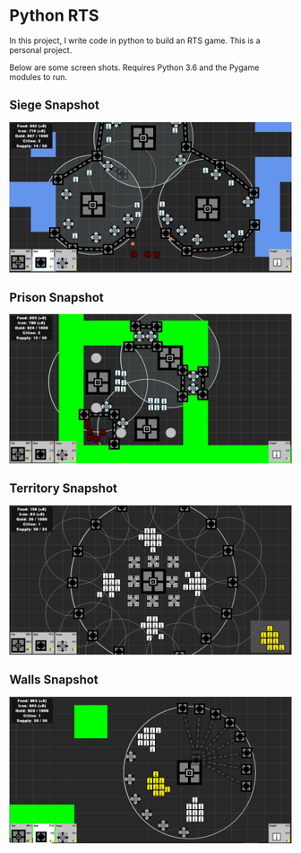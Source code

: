 # Python RTS
In this project, I write code in python to build an RTS game. This is a personal project.

Below are some screen shots. Requires Python 3.6 and the Pygame modules to run.

## Siege Snapshot

<p align="center">
	<img src="readme_files/Python_RTS_Siege.png"></img>
</p>

## Prison Snapshot

<p align="center">
	<img src="readme_files/Python_RTS_Prison.png"></img>
</p>


## Territory Snapshot

<p align="center">
	<img src="readme_files/Python_RTS_Territory.png"></img>
</p>


## Walls Snapshot

<p align="center">
	<img src="readme_files/Python_RTS_Walls.png"></img>
</p>
